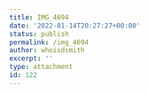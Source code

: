 ```yaml
---
title: IMG_4694
date: '2022-01-14T20:27:27+00:00'
status: publish
permalink: /img_4694
author: whoisdsmith
excerpt: ''
type: attachment
id: 122
---
```

<!DOCTYPE html PUBLIC "-//W3C//DTD HTML 4.0 Transitional//EN" "http://www.w3.org/TR/REC-html40/loose.dtd">
<?xml encoding="UTF-8">
